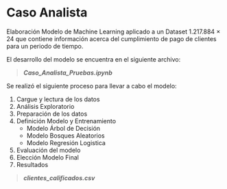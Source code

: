 # Caso Analista


Elaboración Modelo de Machine Learning aplicado a un Dataset 1.217.884 × 24 que contiene información acerca del cumplimiento de pago de clientes para un periodo de tiempo.

El desarrollo del modelo se encuentra en el siguiente archivo:

 > ***Caso_Analista_Pruebas.ipynb***



Se realizó el siguiente proceso para llevar a cabo el modelo:

1.  Cargue y lectura de los datos
2.  Análisis Exploratorio
3.  Preparación de los datos
4.  Definición Modelo y Entrenamiento
    - Modelo Árbol de Decisión
    - Modelo Bosques Aleatorios
    - Modelo Regresión Logistica
5. Evaluación del modelo
6. Elección Modelo Final
7. Resultados 
> ***clientes_calificados.csv***
  
